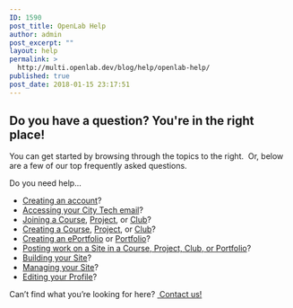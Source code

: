 ```yaml
---
ID: 1590
post_title: OpenLab Help
author: admin
post_excerpt: ""
layout: help
permalink: >
  http://multi.openlab.dev/blog/help/openlab-help/
published: true
post_date: 2018-01-15 23:17:51
---
```

<h2>Do you have a question? You're in the right place!</h2>
You can get started by browsing through the topics to the right.  Or, below are a few of our top frequently asked questions.

Do you need help…
<ul>
 	<li><a href="https://openlab.citytech.cuny.edu/blog/help/signing-up-on-the-openlab/">Creating an account</a>?</li>
 	<li><a href="https://openlab.citytech.cuny.edu/blog/help/accessing-your-city-tech-email-for-students/">Accessing your City Tech email</a>?</li>
 	<li><a href="https://openlab.citytech.cuny.edu/blog/help/joining-a-course/">Joining a Course</a>, <a href="https://openlab.citytech.cuny.edu/blog/help/joining-a-project/">Project</a>, or <a href="https://openlab.citytech.cuny.edu/blog/help/joining-a-club/">Club</a>?</li>
 	<li><a href="https://openlab.citytech.cuny.edu/blog/help/creating-a-course-faculty-only/">Creating a Course</a>, <a href="https://openlab.citytech.cuny.edu/blog/help/creating-a-project/">Project</a>, or <a href="https://openlab.citytech.cuny.edu/blog/help/creating-a-club/">Club</a>?</li>
 	<li><a href="https://openlab.citytech.cuny.edu/blog/help/creating-an-eportfolio/">Creating an ePortfolio</a> or <a href="https://openlab.citytech.cuny.edu/blog/help/creating-a-portfolio/">Portfolio</a>?</li>
 	<li><a href="https://openlab.citytech.cuny.edu/blog/help/help-category/using-a-site/">Posting work on a Site in a Course, Project, Club, or Portfolio</a>?</li>
 	<li><a href="https://openlab.citytech.cuny.edu/blog/help/help-category/building-your-site-for-site-administrators/">Building your Site</a>?</li>
 	<li><a href="https://openlab.citytech.cuny.edu/blog/help/help-category/managing-your-site/">Managing your Site</a>?</li>
 	<li><a href="https://openlab.citytech.cuny.edu/blog/help/editing-my-profile/">Editing your Profile</a>?</li>
</ul>
Can’t find what you’re looking for here? <a href="https://openlab.citytech.cuny.edu/blog/help/contact-us/"> Contact us!</a>